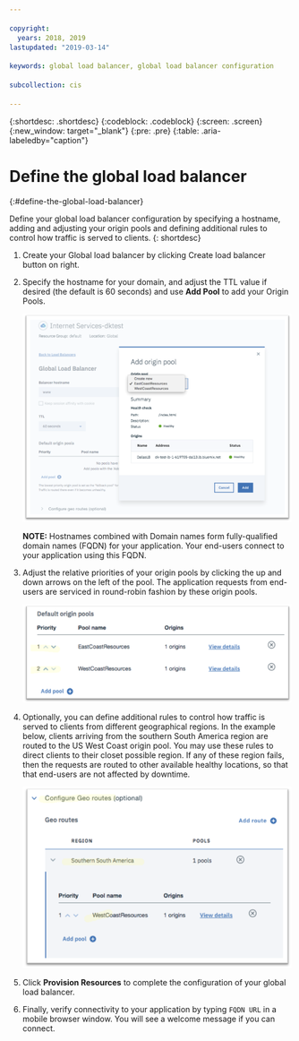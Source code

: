 ```yaml
---

copyright:
  years: 2018, 2019
lastupdated: "2019-03-14"

keywords: global load balancer, global load balancer configuration

subcollection: cis

---
```


{:shortdesc: .shortdesc}
{:codeblock: .codeblock}
{:screen: .screen}
{:new_window: target="_blank"}
{:pre: .pre}
{:table: .aria-labeledby="caption"}

# Define the global load balancer
{:#define-the-global-load-balancer}

Define your global load balancer configuration by specifying a hostname, adding and adjusting your origin pools and defining additional rules to control how traffic is served to clients.
{: shortdesc}

1. Create your Global load balancer by clicking Create load balancer button on right.  

2. Specify the hostname for your domain, and adjust the TTL value if desired (the default is 60 seconds) and use **Add Pool** to add your Origin Pools.

   ![IMAGE](images/reliability11.png)

   **NOTE:** Hostnames combined with Domain names form fully-qualified domain names (FQDN) for your application. Your end-users connect to your application using this FQDN.

3. Adjust the relative priorities of your origin pools by clicking the up and down arrows on the left of the pool. The application requests from end-users are serviced in round-robin fashion by these origin pools.

   ![IMAGE](images/reliability12.png)   

4. Optionally, you can define additional rules to control how traffic is served to clients from different geographical regions. In the example below, clients arriving from the southern South America region are routed to the US West Coast origin pool. You may use these rules to direct clients to their closet possible region. If any of these region fails, then the requests are routed to other available healthy locations, so that that end-users are not affected by downtime.

   ![IMAGE](images/reliability13.png)   

5. Click **Provision Resources** to complete the configuration of your global load balancer.
6. Finally, verify connectivity to your application by typing `FQDN URL` in a mobile browser window. You will see a welcome message if you can connect.
